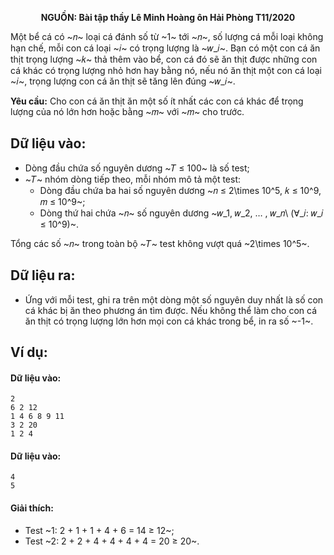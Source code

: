 **<center>NGUỒN: Bài tập thầy Lê Minh Hoàng ôn Hải Phòng T11/2020</center>**

Một bể cá có ~𝑛~ loại cá đánh số từ ~1~ tới ~𝑛~, số lượng cá mỗi loại không hạn chế, mỗi con cá loại ~𝑖~ có trọng lượng là ~𝑤_𝑖~. Bạn có một con cá ăn thịt trọng lượng ~𝑘~ thả thêm vào bể, con cá đó sẽ ăn thịt được những con cá khác có trọng lượng nhỏ hơn hay bằng nó, nếu nó ăn thịt một con cá loại ~𝑖~, trọng lượng con cá ăn thịt sẽ tăng lên đúng ~𝑤_𝑖~.

**Yêu cầu:** Cho con cá ăn thịt ăn một số ít nhất các con cá khác để trọng lượng của nó lớn hơn hoặc bằng ~𝑚~ với ~𝑚~ 
cho trước.

## Dữ liệu vào:
- Dòng đầu chứa số nguyên dương ~𝑇 ≤ 100~ là số test;
- ~𝑇~ nhóm dòng tiếp theo, mỗi nhóm mô tả một test:
    - Dòng đầu chứa ba hai số nguyên dương ~𝑛 ≤ 2\times 10^5, 𝑘 ≤ 10^9, 𝑚 ≤ 10^9~;
    - Dòng thứ hai chứa ~𝑛~ số nguyên dương ~𝑤_1, 𝑤_2, … , 𝑤_𝑛\ (∀_𝑖: 𝑤_𝑖 ≤ 10^9)~.

Tổng các số ~𝑛~ trong toàn bộ ~𝑇~ test không vượt quá ~2\times 10^5~.

## Dữ liệu ra:
- Ứng với mỗi test, ghi ra trên một dòng một số nguyên duy nhất là số con cá khác bị ăn theo phương án tìm được. Nếu không thể làm cho con cá ăn thịt có trọng lượng lớn hơn mọi con cá khác trong bể, in ra số ~-1~.

## Ví dụ:
#### Dữ liệu vào:
```
2
6 2 12
1 4 6 8 9 11
3 2 20
1 2 4
```

#### Dữ liệu vào:
```
4
5
```

#### Giải thích:
- Test ~1: 2 + 1 + 1 + 4 + 6 = 14 ≥ 12~;
- Test ~2: 2 + 2 + 4 + 4 + 4 + 4 = 20 ≥ 20~.